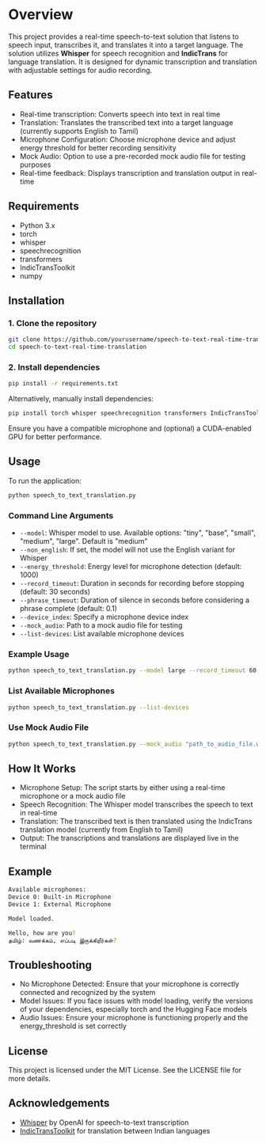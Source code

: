 # Overview

This project provides a real-time speech-to-text solution that listens to speech input, transcribes it, and translates it into a target language. The solution utilizes **Whisper** for speech recognition and **IndicTrans** for language translation. It is designed for dynamic transcription and translation with adjustable settings for audio recording.

## Features

- Real-time transcription: Converts speech into text in real time
- Translation: Translates the transcribed text into a target language (currently supports English to Tamil)
- Microphone Configuration: Choose microphone device and adjust energy threshold for better recording sensitivity
- Mock Audio: Option to use a pre-recorded mock audio file for testing purposes
- Real-time feedback: Displays transcription and translation output in real-time

## Requirements

- Python 3.x
- torch
- whisper
- speechrecognition
- transformers
- IndicTransToolkit
- numpy

## Installation

### 1. Clone the repository

```bash
git clone https://github.com/yourusername/speech-to-text-real-time-translation.git
cd speech-to-text-real-time-translation
```

### 2. Install dependencies

```bash
pip install -r requirements.txt
```

Alternatively, manually install dependencies:

```bash
pip install torch whisper speechrecognition transformers IndicTransToolkit numpy
```

Ensure you have a compatible microphone and (optional) a CUDA-enabled GPU for better performance.

## Usage

To run the application:

```bash
python speech_to_text_translation.py
```

### Command Line Arguments

- `--model`: Whisper model to use. Available options: "tiny", "base", "small", "medium", "large". Default is "medium"
- `--non_english`: If set, the model will not use the English variant for Whisper
- `--energy_threshold`: Energy level for microphone detection (default: 1000)
- `--record_timeout`: Duration in seconds for recording before stopping (default: 30 seconds)
- `--phrase_timeout`: Duration of silence in seconds before considering a phrase complete (default: 0.1)
- `--device_index`: Specify a microphone device index
- `--mock_audio`: Path to a mock audio file for testing
- `--list-devices`: List available microphone devices

### Example Usage

```bash
python speech_to_text_translation.py --model large --record_timeout 60 --phrase_timeout 0.2
```

### List Available Microphones

```bash
python speech_to_text_translation.py --list-devices
```

### Use Mock Audio File

```bash
python speech_to_text_translation.py --mock_audio "path_to_audio_file.wav"
```

## How It Works

- Microphone Setup: The script starts by either using a real-time microphone or a mock audio file
- Speech Recognition: The Whisper model transcribes the speech to text in real-time
- Translation: The transcribed text is then translated using the IndicTrans translation model (currently from English to Tamil)
- Output: The transcriptions and translations are displayed live in the terminal

## Example

```bash
Available microphones:
Device 0: Built-in Microphone
Device 1: External Microphone

Model loaded.

Hello, how are you?
தமிழ்: வணக்கம், எப்படி இருக்கிறீர்கள்?
```

## Troubleshooting

- No Microphone Detected: Ensure that your microphone is correctly connected and recognized by the system
- Model Issues: If you face issues with model loading, verify the versions of your dependencies, especially torch and the Hugging Face models
- Audio Issues: Ensure your microphone is functioning properly and the energy_threshold is set correctly

## License

This project is licensed under the MIT License. See the LICENSE file for more details.

## Acknowledgements

- [Whisper](https://github.com/openai/whisper) by OpenAI for speech-to-text transcription
- [IndicTransToolkit](https://github.com/ai4bharat/IndicTrans) for translation between Indian languages
